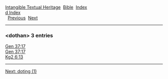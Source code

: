[Intangible Textual Heritage](../../index)  [Bible](../index) 
[Index](index)   
[d Index](_d_)  
  [Previous](c03338)  [Next](c03340) 

------------------------------------------------------------------------

### &lt;dothan&gt; 3 entries

[Gen 37:17](../kjv/gen037.htm#017)  
[Gen 37:17](../kjv/gen037.htm#017)  
[Kg2 6:13](../kjv/kg2006.htm#013)  

------------------------------------------------------------------------

[Next: doting (1)](c03340)
